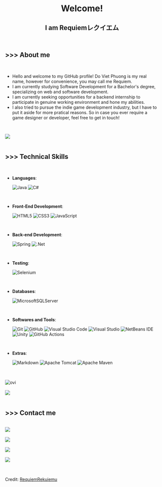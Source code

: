 
<h1 align="center"><b>Welcome!</b></h1>
<h2 align="center"><b>I am Requiemレクイエム</b></h2>

<br>
	
## <b> >>> About me </b>

<br>

- Hello and welcome to my GitHub profile! Do Viet Phuong is my real name, however for convenience, you may call me Requiem.
- I am currently studying Software Development for a Bachelor's degree, specializing on web and software development.
- I am currently seeking opportunities for a backend internship to participate in genuine working environment and hone my abilities.
- I also tried to pursue the indie game development industry, but I have to put it aside for more pratical reasons. So in case you ever require a game designer or developer, feel free to get in touch!

<br>

<img src="https://user-images.githubusercontent.com/73097560/115834477-dbab4500-a447-11eb-908a-139a6edaec5c.gif"><br><br>

## <b> >>> Technical Skills</b>
<br>

<p align="center">

- **Languages**:
    
    ![Java](https://img.shields.io/badge/java-%23ED8B00.svg?style=for-the-badge&logo=openjdk&logoColor=white)
    ![C#](https://img.shields.io/badge/c%23-%23239120.svg?style=for-the-badge&logo=c-sharp&logoColor=white)

<br>   
    
- **Front-End Development**:

   ![HTML5](https://img.shields.io/badge/HTML5%20-%23E34F26.svg?style=for-the-badge&logo=html5&logoColor=white)
   ![CSS3](https://img.shields.io/badge/CSS%20-%231572B6.svg?style=for-the-badge&logo=css3&logoColor=white)
   ![JavaScript](https://img.shields.io/badge/JavaScript%20-%23F7DF1E.svg?style=for-the-badge&logo=javascript&logoColor=black)
   

<br>

- **Back-end Development**:

    ![Spring](https://img.shields.io/badge/spring-%236DB33F.svg?style=for-the-badge&logo=spring&logoColor=white)
    ![.Net](https://img.shields.io/badge/.NET-5C2D91?style=for-the-badge&logo=.net&logoColor=white)
    
<br>

- **Testing**:

    ![Selenium](https://img.shields.io/badge/-selenium-%43B02A?style=for-the-badge&logo=selenium&logoColor=white)
    
<br>

- **Databases**:

    ![MicrosoftSQLServer](https://img.shields.io/badge/Microsoft%20SQL%20Server-CC2927?style=for-the-badge&logo=microsoft%20sql%20server&logoColor=white)
    
<br>

- **Softwares and Tools**:

    ![Git](https://img.shields.io/badge/git-%23F05033.svg?style=for-the-badge&logo=git&logoColor=white)
    ![GitHub](https://img.shields.io/badge/github-%23121011.svg?style=for-the-badge&logo=github&logoColor=white)
    ![Visual Studio Code](https://img.shields.io/badge/Visual%20Studio%20Code-0078d7.svg?style=for-the-badge&logo=visual-studio-code&logoColor=white)
    ![Visual Studio](https://img.shields.io/badge/Visual%20Studio-5C2D91.svg?style=for-the-badge&logo=visual-studio&logoColor=white)
    ![NetBeans IDE](https://img.shields.io/badge/NetBeansIDE-1B6AC6.svg?style=for-the-badge&logo=apache-netbeans-ide&logoColor=white)
    ![Unity](https://img.shields.io/badge/unity-%23000000.svg?style=for-the-badge&logo=unity&logoColor=white)
    ![GitHub Actions](https://img.shields.io/badge/github%20actions-%232671E5.svg?style=for-the-badge&logo=githubactions&logoColor=white)


<br>

- **Extras**:

    ![Markdown](https://img.shields.io/badge/markdown-%23000000.svg?style=for-the-badge&logo=markdown&logoColor=white)
    ![Apache Tomcat](https://img.shields.io/badge/apache%20tomcat-%23F8DC75.svg?style=for-the-badge&logo=apache-tomcat&logoColor=black)
    ![Apache Maven](https://img.shields.io/badge/Apache%20Maven-C71A36?style=for-the-badge&logo=Apache%20Maven&logoColor=white)


</p>

<br>
<br>

<img src="https://github-readme-stats.vercel.app/api/top-langs?username=RequiemRekuiemu&show_icons=true&locale=en&layout=compact&theme=chartreuse-dark" alt="ovi" />

<br>
<br>

<img src="https://user-images.githubusercontent.com/73097560/115834477-dbab4500-a447-11eb-908a-139a6edaec5c.gif">

<br>
<br>

## <b> >>> Contact me</b>
<br>
<div align='left'>

<a href="https://www.linkedin.com/in/requiemrekuiemu/" target="_blank">
<img src="https://img.shields.io/badge/linkedin-%230077B5.svg?style=for-the-badge&logo=linkedin&logoColor=white"/>
</a>

<br>
<br>

<a href="https://www.facebook.com/phuongdo0207/" target="_blank">
<img src="https://img.shields.io/badge/Facebook-%231877F2.svg?style=for-the-badge&logo=Facebook&logoColor=white"/>
</a>

<br>
<br>

<a href="mailto:phuongdo0207@gmail.com" target="_blank">
<img src="https://img.shields.io/badge/Gmail-D14836?style=for-the-badge&logo=gmail&logoColor=white" />
</a>

<br>
<br>

<a href="discordapp.com/users/381307624769060865" target="_blank">
<img src="https://img.shields.io/badge/Discord-%235865F2.svg?style=for-the-badge&logo=discord&logoColor=white" />
</a>
	
</div>

<br>
<br>

Credit: [RequiemRekuiemu](https://github.com/RequiemRekuiemu)
